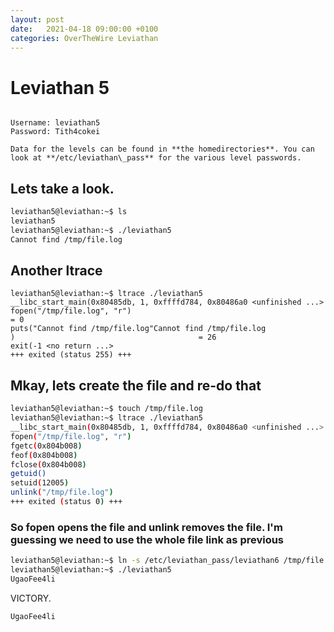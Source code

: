 ```yaml
---
layout: post
date:   2021-04-18 09:00:00 +0100
categories: OverTheWire Leviathan
---
```



# Leviathan 5
```

Username: leviathan5
Password: Tith4cokei

Data for the levels can be found in **the homedirectories**. You can look at **/etc/leviathan\_pass** for the various level passwords.
```


## Lets take a look.

```bash
leviathan5@leviathan:~$ ls
leviathan5
leviathan5@leviathan:~$ ./leviathan5
Cannot find /tmp/file.log
```

## Another ltrace

```bin
leviathan5@leviathan:~$ ltrace ./leviathan5
__libc_start_main(0x80485db, 1, 0xffffd784, 0x80486a0 <unfinished ...>
fopen("/tmp/file.log", "r")                                               = 0
puts("Cannot find /tmp/file.log"Cannot find /tmp/file.log
)                                         = 26
exit(-1 <no return ...>
+++ exited (status 255) +++
```

## Mkay, lets create the file and re-do that

```bash
leviathan5@leviathan:~$ touch /tmp/file.log
leviathan5@leviathan:~$ ltrace ./leviathan5
__libc_start_main(0x80485db, 1, 0xffffd784, 0x80486a0 <unfinished ...>
fopen("/tmp/file.log", "r")                                               = 0x804b008
fgetc(0x804b008)                                                          = '\377'
feof(0x804b008)                                                           = 1
fclose(0x804b008)                                                         = 0
getuid()                                                                  = 12005
setuid(12005)                                                             = 0
unlink("/tmp/file.log")                                                   = 0
+++ exited (status 0) +++
```

### So fopen opens the file and unlink removes the file. I'm guessing we need to use the whole file link as previous

```bash
leviathan5@leviathan:~$ ln -s /etc/leviathan_pass/leviathan6 /tmp/file.log
leviathan5@leviathan:~$ ./leviathan5
UgaoFee4li
```

VICTORY.

```
UgaoFee4li 
```
